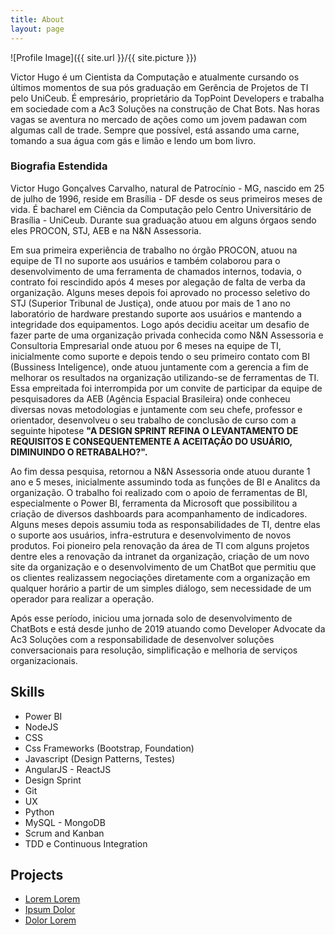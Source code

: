 ```yaml
---
title: About
layout: page
---
```

![Profile Image]({{ site.url }}/{{ site.picture }})

<p>Victor Hugo é um Cientista da Computação e atualmente cursando os últimos momentos de sua pós graduação em Gerência de Projetos de TI pelo UniCeub. É empresário, proprietário da TopPoint Developers e trabalha em sociedade com a Ac3 Soluções na construção de Chat Bots. Nas horas vagas se aventura no mercado de ações como um jovem padawan com algumas call de trade. Sempre que possível, está assando uma carne, tomando a sua água com gás e limão e lendo um bom livro. </p>

<h3> Biografia Estendida </h3>

<p>Victor Hugo Gonçalves Carvalho, natural de Patrocínio - MG, nascido em 25 de julho de 1996, reside em Brasília - DF desde os seus primeiros meses de vida. É bacharel em Ciência da Computação pelo Centro Universitário de Brasília - UniCeub. Durante sua graduação atuou em alguns órgaos sendo eles PROCON, STJ, AEB e na N&N Assessoria.</p>
<p>Em sua primeira experiência de trabalho no órgão PROCON, atuou na equipe de TI no suporte aos usuários e também colaborou para o desenvolvimento de uma ferramenta de chamados internos, todavia, o contrato foi rescindido após 4 meses por alegação de falta de verba da organização. Alguns meses depois foi aprovado no processo seletivo do STJ (Superior Tribunal de Justiça), onde atuou por mais de 1 ano no laboratório de hardware prestando suporte aos usuários e mantendo a integridade dos equipamentos. Logo após decidiu aceitar um desafio de fazer parte de uma organização privada conhecida como N&N Assessoria e Consultoria Empresarial onde atuou por 6 meses na equipe de TI, inicialmente como suporte e depois tendo o seu primeiro contato com BI (Bussiness Inteligence), onde atuou juntamente com a gerencia a fim de melhorar os resultados na organização utilizando-se de ferramentas de TI. Essa empreitada foi interrompida por um convite de participar da equipe de pesquisadores da AEB (Agência Espacial Brasileira) onde conheceu diversas novas metodologias e juntamente com seu chefe, professor e orientador, desenvolveu o seu trabalho de conclusão de curso com a seguinte hipotese <strong> "A DESIGN SPRINT REFINA O LEVANTAMENTO DE REQUISITOS E CONSEQUENTEMENTE A ACEITAÇÃO DO USUÁRIO, DIMINUINDO O RETRABALHO?". </strong> </p>
<p> Ao fim dessa pesquisa, retornou a N&N Assessoria onde atuou durante 1 ano e 5 meses, inicialmente assumindo toda as funções de BI e Analitcs da organização. O trabalho foi realizado com o apoio de ferramentas de BI, especialmente o Power BI, ferramenta da Microsoft que possibilitou a criação de diversos dashboards para acompanhamento de indicadores. Alguns meses depois assumiu toda as responsabilidades de TI, dentre elas o suporte aos usuários, infra-estrutura e desenvolvimento de novos produtos. Foi pioneiro pela renovação da área de TI com alguns projetos dentre eles a renovação da intranet da organização, criação de um novo site da organização e o desenvolvimento de um ChatBot que permitiu que os clientes realizassem negociações diretamente com a organização em qualquer horário a partir de um simples diálogo, sem necessidade de um operador para realizar a operação.</p>
<p>Após esse período, iniciou uma jornada solo de desenvolvimento de ChatBots e está desde junho de 2019 atuando como Developer Advocate da Ac3 Soluções com a responsabilidade de desenvolver soluções conversacionais para resolução, simplificação e melhoria de serviços organizacionais. </p>

<h2>Skills</h2>

<ul class="skill-list">
	<li>Power BI</li>
	<li>NodeJS</li>
	<li>CSS </li>
	<li>Css Frameworks (Bootstrap, Foundation)</li>
	<li>Javascript (Design Patterns, Testes)</li>
	<li>AngularJS - ReactJS</li>
	<li>Design Sprint</li>
	<li>Git</li>
	<li>UX</li>
	<li>Python</li>
	<li>MySQL - MongoDB</li>
	<li>Scrum and Kanban</li>
	<li>TDD e Continuous Integration</li>
</ul>

<h2>Projects</h2>

<ul>
	<li><a href="https://github.com/">Lorem Lorem</a></li>
	<li><a href="https://github.com/">Ipsum Dolor</a></li>
	<li><a href="https://github.com/">Dolor Lorem</a></li>
</ul>
